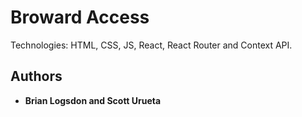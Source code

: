 # Broward Access 

Technologies: HTML, CSS, JS, React, React Router and Context API.



## Authors

* **Brian Logsdon and Scott Urueta**
